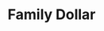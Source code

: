 ---
title: "Family Dollar"
url: /amarillo/family-dollar-west-amarillo-boulevard/
shop: variety store
---